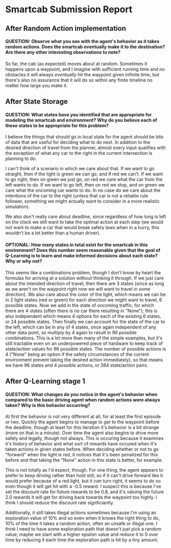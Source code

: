 # Smartcab Submission Report


## After Random Action implementation

#### QUESTION: Observe what you see with the agent's behavior as it takes random actions. Does the smartcab eventually make it to the destination? Are there any other interesting observations to note?

So far, the cab (as expected) moves about at random.  Sometimes it happens
upon a waypoint, and I imagine with sufficient running time and no obstacles
it will always _eventually_ hit the waypoint given infinite time,
but there's also no assurance that it will do so within any finite timeline
no matter how large you make it.

## After State Storage

#### QUESTION: What states have you identified that are appropriate for modeling the smartcab and environment? Why do you believe each of these states to be appropriate for this problem?

I believe the things that should go in local state for the agent should be bits
of data that are useful for deciding what to do next.  In addition to the desired
direction of travel from the planner, almost every input qualifies
with the exception of what any car to the right in the current intersection is
planning to do.

I can't think of a scenario in which we care about that.  If we want to go straight,
then if the light is green we can go, and if red we can't.  If we want to go right,
then on green we just go, on red we care what the car from the left wants to do.
If we want to go left, then on red we stop, and on green we care what the oncoming
car wants to do.  In no case do we care about the intentions of the car to the
right (unless that car is not a reliable rule follower, something we might
actually want to consider in a more realistic simulation).

We also don't really care about deadline, since regardless of how long is left on the clock
we still want to take the optimal action at each step (we would not want to make a car that
would break safety laws when in a hurry, this wouldn't be a lot better than a human
driver).

#### OPTIONAL: How many states in total exist for the smartcab in this environment? Does this number seem reasonable given that the goal of Q-Learning is to learn and make informed decisions about each state? Why or why not?

This seems like a combinations problem, though I don't know by heart the formulas
for arriving at a solution without thinking it through.  If we just care about
the intended direction of travel, then there are 3 states (since as long as
we aren't on the waypoint right now we will want to travel in _some_ direction).
We also care about the color of the light, which means we can be in 2 light states
(red or green) for each direction we might want to travel, 6 possible states.  Now
we add in the state of oncoming traffic, for which there are 4 states (often
there is no car there resulting in "None"); this is also independent which
means 4 options for each of the existing 6 states, or 24 possible states.  Then
finally we can account for the state of the car to the left, which can be in any
of 4 states, once again independent of any other data point, so multiply by 4 again
to result in 96 possible combinations.  This is a lot more than many of the simple
examples, but it's still tractable even on an underpowered piece of hardware
to keep track of state/action values for 96 possible states.  The number of
possible actions is 4 ("None" being an option if the safety circumstances of
the current environment prevent taking the desired action immediately), so that
means we have 96 states and 4 possible actions, or 384 state/action pairs.

## After Q-Learning stage 1

#### QUESTION: What changes do you notice in the agent's behavior when compared to the basic driving agent when random actions were always taken? Why is this behavior occurring?

At first the behavior is not very different at all, for at least the first episode or two.
Quickly the agent begins to manage to get to the waypoint before the deadline,
though at least for this iteration it's behavior is a bit strange (more on that
  in a minute).  Over time the agent also begins to drive more safely and legally,
  though not always.  This is occuring because it examines it's history of behavior
and what sort of rewards have occured when it's taken actions in given states before.
When deciding whether or not to go "forward" when the light is red, it notices
that it's been penalized for this before and that taking the "None" action in
this state is better, for example.

This is not totally as I'd expect, though.  For one thing, the agent appears
to prefer to keep driving rather than hold still; so if it can't drive forward like
it would prefer because of a red light, but it _can_ turn right, it seems
to do so even though it will get hit with a -0.5 reward.  I suspect this is because
I've set the discount rate for future rewards to be 0.8, and it's valuing the future
2.0 rewards it will get for driving back towards the waypoint too highly.  I think
I should reduce the discount rate signficiantly.

Additionally, it still takes illegal actions sometimes because I'm using an
exploration value of 10% and so even when it knows the right thing to do, 10%
of the time it takes a random action, often an unsafe or illegal one.  I think
I need to have some exploration path that doesn't just pick a random value; maybe
we start with a higher epsilon value and reduce it to 0 over time by reducing it
each time the exploration path is hit by a tiny amount.
